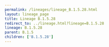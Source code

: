 ```yaml
---
permalink: /lineages/lineage_B.1.5.28.html
layout: lineage_page
title: Lineage B.1.5.28
redirect_to: ../lineage.html?lineage=B.1.5.28
lineage: B.1.5.28
parent: B.1.5
children: ['B.1.5.28']
---
```

